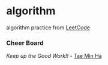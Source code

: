 # algorithm
algorithm practice from [LeetCode](https://leetcode.com/problemset/top-interview-questions/)

### Cheer Board

*Keep up the Good Work!!* - [Tae Min Ha](https://github.com/taemin410)
